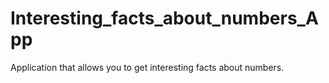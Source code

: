 # Interesting_facts_about_numbers_App
Application that allows you to get interesting facts about numbers.
